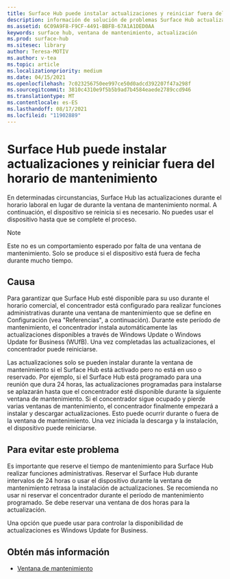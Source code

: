 ```yaml
---
title: Surface Hub puede instalar actualizaciones y reiniciar fuera del horario de mantenimiento
description: información de solución de problemas Surface Hub actualizaciones automáticas
ms.assetid: 6C09A9F8-F9CF-4491-BBFB-67A1A1DED0AA
keywords: surface hub, ventana de mantenimiento, actualización
ms.prod: surface-hub
ms.sitesec: library
author: Teresa-MOTIV
ms.author: v-tea
ms.topic: article
ms.localizationpriority: medium
ms.date: 04/15/2021
ms.openlocfilehash: 7c023256750ee997ce50d0adcd392207f47a298f
ms.sourcegitcommit: 3810c4310e9f5b5b9ad7b4584eaede2789ccd946
ms.translationtype: MT
ms.contentlocale: es-ES
ms.lasthandoff: 08/17/2021
ms.locfileid: "11902889"
---
```

# <a name="surface-hub-may-install-updates-and-restart-outside-maintenance-hours"></a>Surface Hub puede instalar actualizaciones y reiniciar fuera del horario de mantenimiento

En determinadas circunstancias, Surface Hub las actualizaciones durante el horario laboral en lugar de durante la ventana de mantenimiento normal. A continuación, el dispositivo se reinicia si es necesario. No puedes usar el dispositivo hasta que se complete el proceso.

> [!NOTE]  
> Este no es un comportamiento esperado por falta de una ventana de mantenimiento. Solo se produce si el dispositivo está fuera de fecha durante mucho tiempo.

## <a name="cause"></a>Causa

Para garantizar que Surface Hub esté disponible para su uso durante el horario comercial, el concentrador está configurado para realizar funciones administrativas durante una ventana de mantenimiento que se define en Configuración (vea "Referencias", a continuación). Durante este período de mantenimiento, el concentrador instala automáticamente las actualizaciones disponibles a través de Windows Update o Windows Update for Business (WUfB). Una vez completadas las actualizaciones, el concentrador puede reiniciarse.

Las actualizaciones solo se pueden instalar durante la ventana de mantenimiento si el Surface Hub está activado pero no está en uso o reservado. Por ejemplo, si el Surface Hub está programado para una reunión que dura 24 horas, las actualizaciones programadas para instalarse se aplazarán hasta que el concentrador esté disponible durante la siguiente ventana de mantenimiento. Si el concentrador sigue ocupado y pierde varias ventanas de mantenimiento, el concentrador finalmente empezará a instalar y descargar actualizaciones. Esto puede ocurrir durante o fuera de la ventana de mantenimiento. Una vez iniciada la descarga y la instalación, el dispositivo puede reiniciarse.

## <a name="to-avoid-this-issue"></a>Para evitar este problema

Es importante que reserve el tiempo de mantenimiento para Surface Hub realizar funciones administrativas. Reservar el Surface Hub durante intervalos de 24 horas o usar el dispositivo durante la ventana de mantenimiento retrasa la instalación de actualizaciones. Se recomienda no usar ni reservar el concentrador durante el período de mantenimiento programado. Se debe reservar una ventana de dos horas para la actualización.

Una opción que puede usar para controlar la disponibilidad de actualizaciones es Windows Update for Business.

## <a name="learn-more"></a>Obtén más información
  
- [Ventana de mantenimiento](manage-windows-updates-for-surface-hub.md#maintenance-window) 
